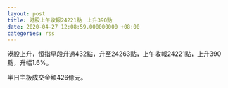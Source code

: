 ```yaml
---
layout: post
title: 港股上午收報24221點　上升390點　
date: 2020-04-27 12:08:59.000000000 +08:00
categories: rss
---
```


港股上升，恒指早段升過432點，升至24263點，上午收報24221點，上升390點，升幅1.6%。

半日主板成交金額426億元。
